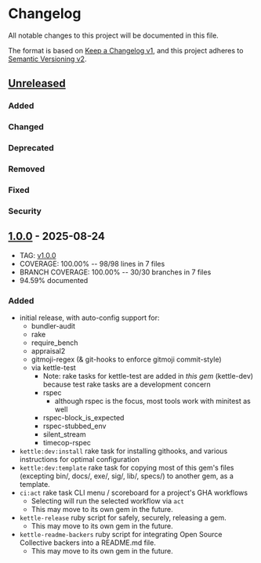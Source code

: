 # Changelog
All notable changes to this project will be documented in this file.

The format is based on [Keep a Changelog v1](https://keepachangelog.com/en/1.0.0/),
and this project adheres to [Semantic Versioning v2](https://semver.org/spec/v2.0.0.html).

## [Unreleased]
### Added
### Changed
### Deprecated
### Removed
### Fixed
### Security

## [1.0.0] - 2025-08-24
- TAG: [v1.0.0][1.0.0t]
- COVERAGE: 100.00% -- 98/98 lines in 7 files
- BRANCH COVERAGE: 100.00% -- 30/30 branches in 7 files
- 94.59% documented
### Added
- initial release, with auto-config support for:
  - bundler-audit
  - rake
  - require_bench
  - appraisal2
  - gitmoji-regex (& git-hooks to enforce gitmoji commit-style)
  - via kettle-test
    - Note: rake tasks for kettle-test are added in *this gem* (kettle-dev) because test rake tasks are a development concern
    - rspec
      - although rspec is the focus, most tools work with minitest as well
    - rspec-block_is_expected
    - rspec-stubbed_env
    - silent_stream
    - timecop-rspec
- `kettle:dev:install` rake task for installing githooks, and various instructions for optimal configuration
- `kettle:dev:template` rake task for copying most of this gem's files (excepting bin/, docs/, exe/, sig/, lib/, specs/) to another gem, as a template.
- `ci:act` rake task CLI menu / scoreboard for a project's GHA workflows
  - Selecting will run the selected workflow via `act`
  - This may move to its own gem in the future.
- `kettle-release` ruby script for safely, securely, releasing a gem.
  - This may move to its own gem in the future.
- `kettle-readme-backers` ruby script for integrating Open Source Collective backers into a README.md file.
  - This may move to its own gem in the future.

[Unreleased]: https://gitlab.com/kettle-rb/kettle-dev/-/compare/v1.0.0...HEAD
[1.0.0]: https://gitlab.com/kettle-rb/kettle-dev/-/compare/a427c302df09cfe4253a7c8d400333f9a4c1a208...v1.0.0
[1.0.0t]: https://gitlab.com/kettle-rb/kettle-dev/-/tags/v1.0.0
